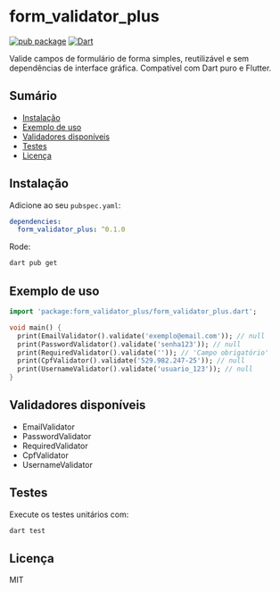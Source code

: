 # form_validator_plus

[![pub package](https://img.shields.io/pub/v/form_validator_plus.svg)](https://pub.dev/packages/form_validator_plus)
[![Dart](https://img.shields.io/badge/Dart-%3E%3D3.0.0-blue)](https://dart.dev/)

Valide campos de formulário de forma simples, reutilizável e sem dependências de interface gráfica. Compatível com Dart puro e Flutter.

## Sumário
- [Instalação](#instalação)
- [Exemplo de uso](#exemplo-de-uso)
- [Validadores disponíveis](#validadores-disponíveis)
- [Testes](#testes)
- [Licença](#licença)

## Instalação

Adicione ao seu `pubspec.yaml`:

```yaml
dependencies:
  form_validator_plus: ^0.1.0
```

Rode:
```sh
dart pub get
```

## Exemplo de uso

```dart
import 'package:form_validator_plus/form_validator_plus.dart';

void main() {
  print(EmailValidator().validate('exemplo@email.com')); // null
  print(PasswordValidator().validate('senha123')); // null
  print(RequiredValidator().validate('')); // 'Campo obrigatório'
  print(CpfValidator().validate('529.982.247-25')); // null
  print(UsernameValidator().validate('usuario_123')); // null
}
```

## Validadores disponíveis
- EmailValidator
- PasswordValidator
- RequiredValidator
- CpfValidator
- UsernameValidator

## Testes

Execute os testes unitários com:

```sh
dart test
```

## Licença

MIT
